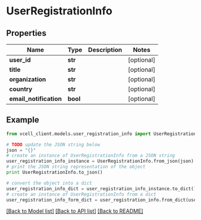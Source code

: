 # UserRegistrationInfo


## Properties
Name | Type | Description | Notes
------------ | ------------- | ------------- | -------------
**user_id** | **str** |  | [optional] 
**title** | **str** |  | [optional] 
**organization** | **str** |  | [optional] 
**country** | **str** |  | [optional] 
**email_notification** | **bool** |  | [optional] 

## Example

```python
from vcell_client.models.user_registration_info import UserRegistrationInfo

# TODO update the JSON string below
json = "{}"
# create an instance of UserRegistrationInfo from a JSON string
user_registration_info_instance = UserRegistrationInfo.from_json(json)
# print the JSON string representation of the object
print UserRegistrationInfo.to_json()

# convert the object into a dict
user_registration_info_dict = user_registration_info_instance.to_dict()
# create an instance of UserRegistrationInfo from a dict
user_registration_info_form_dict = user_registration_info.from_dict(user_registration_info_dict)
```
[[Back to Model list]](../README.md#documentation-for-models) [[Back to API list]](../README.md#documentation-for-api-endpoints) [[Back to README]](../README.md)


